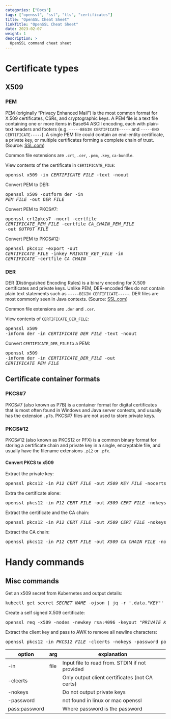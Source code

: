 ```yaml
---
categories: ["Docs"]
tags: ["openssl", "ssl", "tls", "certificates"]
title: "OpenSSL Cheat Sheet"
linkTitle: "OpenSSL Cheat Sheet"
date: 2023-02-07
weight: 1
description: >
  OpenSSL command cheat sheet
---
```


# Certificate types
## X509
### PEM
PEM (originally “Privacy Enhanced Mail”) is the most common format for X.509 certificates, CSRs, and cryptographic keys. A PEM file is a text file containing one or more items in Base64 ASCII encoding, each with plain-text headers and footers (e.g. `-----BEGIN CERTIFICATE-----` and `-----END CERTIFICATE-----`). A single PEM file could contain an end-entity certificate, a private key, or multiple certificates forming a complete chain of trust.
(Source: [SSL.com](https://www.ssl.com/guide/pem-der-crt-and-cer-x-509-encodings-and-conversions/))

Common file extensions are `.crt`, `.cer`, `.pem`, `.key`, `ca-bundle`.

View contents of the certificate in `CERTIFICATE_FILE`: <pre>openssl x509 -in <var>CERTIFICATE_FILE</var> -text -noout</pre>

Convert PEM to DER: <pre>openssl x509 -outform der -in <var>PEM_FILE</var> -out <var>DER_FILE</var></pre>

Convert PEM to PKCS#7: <pre>openssl crl2pkcs7 -nocrl -certfile <var>CERTIFICATE_PEM_FILE</var> -certfile <var>CA_CHAIN_PEM_FILE</var> -out <var>OUTPUT_FILE</var></pre>

Convert PEM to PKCS#12: <pre>openssl pkcs12 -export -out <var>CERTIFICATE_FILE</var> -inkey <var>PRIVATE_KEY_FILE</var> -in <var>CERTIFICATE</var> -certfile <var>CA_CHAIN</var></pre>

### DER
DER (Distinguished Encoding Rules) is a binary encoding for X.509 certificates and private keys. Unlike PEM, DER-encoded files do not contain plain text statements such as `-----BEGIN CERTIFICATE-----`. DER files are most commonly seen in Java contexts.
(Source: [SSL.com](https://www.ssl.com/guide/pem-der-crt-and-cer-x-509-encodings-and-conversions/))

Common file extensions are `.der` and `.cer`.

View contents of `CERTIFICATE_DER_FILE`: <pre>openssl x509 -inform der -in <var>CERTIFICATE_DER_FILE</var> -text -noout</pre>

Convert `CERTIFICATE_DER_FILE` to a PEM: <pre>openssl x509 -inform der -in <var>CERTIFICATE_DER_FILE</var> -out <var>CERTIFICATE_PEM_FILE</var></pre>

## Certificate container formats
### PKCS#7
PKCS#7 (also known as P7B) is a container format for digital certificates that is most often found in Windows and Java server contexts, and usually has the extension `.p7b`. PKCS#7 files are not used to store private keys.
### PKCS#12
PKCS#12 (also known as PKCS12 or PFX) is a common binary format for storing a certificate chain and private key in a single, encryptable file, and usually have the filename extensions `.p12` or `.pfx`.

#### Convert PKCS to x509
Extract the private key:
<pre>openssl pkcs12 -in <var>P12_CERT_FILE</var> -out <var>X509_KEY_FILE</var> -nocerts -nodes</pre>

Extra the certificate alone:
<pre>openssl pkcs12 -in <var>P12_CERT_FILE</var> -out <var>X509_CERT_FILE</var> -nokeys -nodes -clcerts</pre>

Extract the certificate and the CA chain:
<pre>openssl pkcs12 -in <var>P12_CERT_FILE</var> -out <var>X509_CERT_FILE</var> -nokeys -nodes</pre>

Extract the CA chain:
<pre>openssl pkcs12 -in <var>P12_CERT_FILE</var> -out <var>X509_CA_CHAIN_FILE</var> -nokeys -cacerts -chain</pre>

# Handy commands

## Misc commands
Get an x509 secret from Kubernetes and output details:
<pre>kubectl get secret <var>SECRET_NAME</var> -ojson | jq -r '.data."<var>KEY</var>"' | base64 -d | openssl x509 -text</pre>

Create a self signed X.509 certificate:
<pre>openssl req -x509 -nodes -newkey rsa:4096 -keyout "<var>PRIVATE_KEY_FILE</var>" -out "<var>PUBLIC_KEY_FILE</var>" -subj "<var>SUBJECT</var>"</pre>

Extract the client key and pass to AWK to remove all newline characters:
<pre>openssl pkcs12 -in <var>PKCS12_FILE</var> -clcerts -nokeys -password pass:<var>PASSWORD</var> | awk 'NF {sub(/\r/, ""); printf "%s\\n",$0;}'</pre>

| option | arg | explanation |
|-----|-----|-----|
| -in | file | Input file to read from. STDIN if not provided |
| -clcerts | | Only output client certificates (not CA certs) |
| -nokeys | | Do not output private keys |
| -password |  | not found in linux or mac openssl |
| pass:password | | Where password is the password |